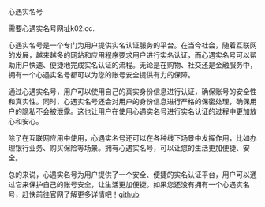 心遇实名号

需要心遇实名号网址k02.cc.

心遇实名号是一个专门为用户提供实名认证服务的平台。在当今社会，随着互联网的发展，越来越多的网站和应用程序要求用户进行实名认证，而心遇实名号可以帮助用户快速、便捷地完成实名认证的流程。无论是在购物、社交还是金融服务中，拥有一个心遇实名号都可以为您的账号安全提供有力的保障。

通过心遇实名号，用户可以使用自己的真实身份信息进行认证，确保账号的安全性和真实性。同时，心遇实名号还会对用户的身份信息进行严格的保密处理，确保用户的隐私不会被泄露。这也让用户在使用心遇实名号进行实名认证的过程中更加放心和安心。

除了在互联网应用中使用，心遇实名号还可以在各种线下场景中发挥作用，比如办理银行业务、购买保险等场景。拥有心遇实名号，可以让您的生活更加便捷、安全。

总的来说，心遇实名号为用户提供了一个安全、便捷的实名认证平台，用户可以通过它来保护自己的账号安全，让生活更加便捷。如果您还没有拥有一个心遇实名号，赶快前往官网了解更多详情吧！[github](https://github.com)